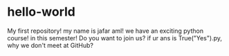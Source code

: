 # hello-world
My first repository!
my name is jafar aml!
we have an exciting python course! in this semester!
Do you want to join us?
if ur ans is True("Yes").py, why we don't meet at GitHub? 
